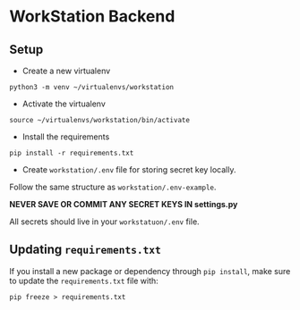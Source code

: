 # WorkStation Backend

## Setup
- Create a new virtualenv
```
python3 -m venv ~/virtualenvs/workstation
```
- Activate the virtualenv
```
source ~/virtualenvs/workstation/bin/activate
```
- Install the requirements
```
pip install -r requirements.txt
```
- Create `workstation/.env` file for storing secret key locally.

Follow the same structure as `workstation/.env-example`.

**NEVER SAVE OR COMMIT ANY SECRET KEYS IN settings.py**

All secrets should live in your `workstatuon/.env` file.

## Updating `requirements.txt`

If you install a new package or dependency through `pip install`, make sure to
update the `requirements.txt` file with:
```
pip freeze > requirements.txt
```

